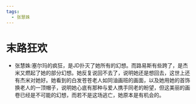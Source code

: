 ```yaml
---
tags:
  - 张慧姝
---
```

# 末路狂欢

- 张慧姝:塞尔玛的疯狂，是JD扑灭了她所有的幻想。而路易斯有些跨了，是杰米又燃起了她的部分幻想。她反复说回不去了，说明她还是想回去，这世上还有杰米对她好。她看到的白发苍苍老人如同油画班的画面，以及她用她的首饰换老人的一顶帽子，说明她心底有那种与爱人携手同老的盼望，但这美丽的画卷已经是不可能的幻想，而若不是这场逃亡，她原本是有机会的。